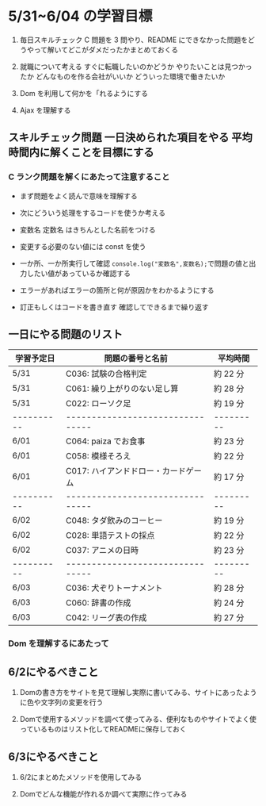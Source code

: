 # 5/31~6/04 の学習目標

1. 毎日スキルチェック C 問題を 3 問やり、README にできなかった問題をどうやって解いてどこがダメだったかまとめておくる

2. 就職について考える すぐに転職したいのかどうか やりたいことは見つかったか どんなものを作る会社がいいか どういった環境で働きたいか 

3. Dom を利用して何かを「れるようにする

4. Ajax を理解する

## スキルチェック問題 一日決められた項目をやる 平均時間内に解くことを目標にする

### C ランク問題を解くにあたって注意すること

- まず問題をよく読んで意味を理解する

- 次にどういう処理をするコードを使うか考える

- 変数名 定数名 はきちんとした名前をつける

- 変更する必要のない値には const を使う

- 一か所、一か所実行して確認 `console.log("変数名",変数名);`で問題の値と出力したい値があっているか確認する

- エラーがあればエラーの箇所と何が原因かをわかるようにする

- 訂正もしくはコードを書き直す 確認してできるまで繰り返す

## 一日にやる問題のリスト

| 学習予定日 | 問題の番号と名前                     | 平均時間  |
| ---------- | ------------------------------------ | --------- |
| 5/31       | C036: 試験の合格判定                 | 約 22 分  |
| 5/31       | C061: 繰り上がりのない足し算         | 約 28 分  |
| 5/31       | C022: ローソク足                     | 約 19 分  |
| ---------- | --------------------------------     | --------- |
| 6/01       | C064: paiza でお食事                 | 約 23 分  |
| 6/01       | C058: 模様そろえ                     | 約 22 分  |
| 6/01       | C017: ハイアンドドロー・カードゲーム | 約 17 分  |
| ---------- | --------------------------------     | --------- |
| 6/02       | C048: タダ飲みのコーヒー             | 約 19 分  |
| 6/02       | C028: 単語テストの採点               | 約 22 分  |
| 6/02       | C037: アニメの日時                   | 約 23 分  |
| ---------- | --------------------------------     | --------- |
| 6/03       | C036: 犬ぞりトーナメント             | 約 28 分  |
| 6/03       | C060: 辞書の作成                     | 約 24 分  |
| 6/03       | C042: リーグ表の作成                 | 約 27 分  |

### Dom を理解するにあたって


## 6/2にやるべきこと

1. Domの書き方をサイトを見て理解し実際に書いてみる、サイトにあったように色や文字列の変更を行う

2. Domで使用するメソッドを調べて使ってみる、便利なものやサイトでよく使っているものはリスト化してREADMEに保存しておく

## 6/3にやるべきこと

1. 6/2にまとめたメソッドを使用してみる

2. Domでどんな機能が作れるか調べて実際に作ってみる
